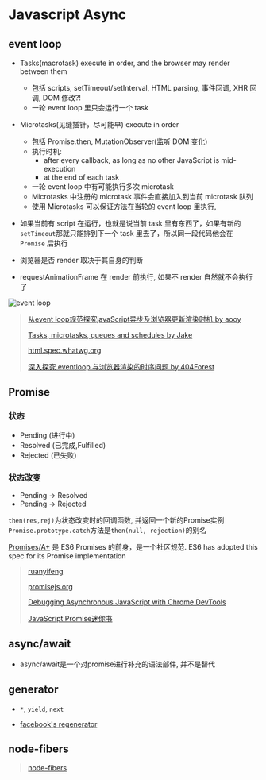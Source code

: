 # Javascript Async

## event loop

* Tasks(macrotask) execute in order, and the browser may render between them
  * 包括 scripts, setTimeout/setInterval, HTML parsing, 事件回调, XHR 回调, DOM 修改?!
  * 一轮 event loop 里只会运行一个 task
* Microtasks(见缝插针，尽可能早) execute in order
  * 包括 Promise.then, MutationObserver(监听 DOM 变化)
  * 执行时机:
    * after every callback, as long as no other JavaScript is mid-execution
    * at the end of each task
  * 一轮 event loop 中有可能执行多次 microtask
  * Microtasks 中注册的 microtask 事件会直接加入到当前 microtask 队列
  * 使用 Microtasks 可以保证方法在当轮的 event loop 里执行,

* 如果当前有 script 在运行，也就是说当前 task 里有东西了，如果有新的 `setTimeout`那就只能排到下一个 task 里去了，所以同一段代码他会在 `Promise` 后执行
* 浏览器是否 render 取决于其自身的判断
* requestAnimationFrame 在 render 前执行, 如果不 render 自然就不会执行了

![event loop](https://camo.githubusercontent.com/f2c584a16145e49bd4783cc925a786b63f8520d6/68747470733a2f2f7777772e343034666f726573742e636f6d2f696d67732f626c6f672f6576656e746c6f6f702d312e706e67)
> [从event loop规范探究javaScript异步及浏览器更新渲染时机 by aooy](https://github.com/aooy/blog/issues/5)
>
> [Tasks, microtasks, queues and schedules by Jake](https://jakearchibald.com/2015/tasks-microtasks-queues-and-schedules/)
>
> [html.spec.whatwg.org](https://html.spec.whatwg.org/multipage/webappapis.html#task-queue)
>
> [深入探究 eventloop 与浏览器渲染的时序问题 by 404Forest](https://www.404forest.com/2017/07/18/how-javascript-actually-works-eventloop-and-uirendering/)

## Promise

### 状态

* Pending (进行中)
* Resolved (已完成,Fulfilled)
* Rejected (已失败)

### 状态改变

* Pending -> Resolved
* Pending -> Rejected

`then(res,rej)`为状态改变时的回调函数, 并返回一个新的Promise实例
`Promise.prototype.catch`方法是`then(null, rejection)`的别名

[Promises/A+](https://promisesaplus.com/) 是 ES6 Promises 的前身，是一个社区规范. ES6 has adopted this spec for its Promise implementation

> [ruanyifeng](http://es6.ruanyifeng.com/#docs/promise)
>
> [promisejs.org](https://www.promisejs.org/)
>
> [Debugging Asynchronous JavaScript with Chrome DevTools](https://www.html5rocks.com/en/tutorials/developertools/async-call-stack/)
>
> [JavaScript Promise迷你书](http://liubin.org/promises-book)

## async/await

* async/await是一个对promise进行补充的语法部件, 并不是替代

## generator

* `*`, `yield`, `next`

* [facebook's regenerator](http://facebook.github.io/regenerator/)

## node-fibers

> [node-fibers](https://github.com/laverdet/node-fibers)
